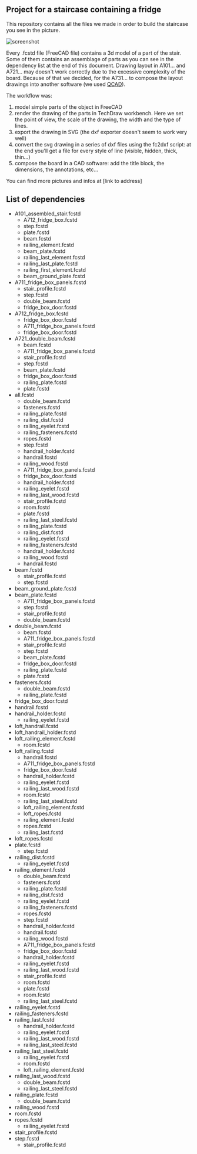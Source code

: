 Project for a staircase containing a fridge
-------




This repository contains all the files we made in order to build the staircase you see in the picture.

![screenshot](https://farm5.staticflickr.com/4359/35981295464_190944cec7_z.jpg)

Every .fcstd file (FreeCAD file) contains a 3d model of a part of the stair. Some of them contains an assemblage of parts as you can see in the dependency list at the end of this document.
Drawing layout in A101... and A721... may doesn't work correctly due to the excessive complexity of the board.
Because of that we decided, for the A731... to compose the layout drawings into another software (we used [QCAD](http://qcad.org/en/)).

The workflow was:

1. model simple parts of the object in FreeCAD
2. render the drawing of the parts in TechDraw workbench. Here we set the point of view, the scale of the drawing, the width and the type of lines.
3. export the drawing in SVG (the dxf exporter doesn't seem to work very well)
4. convert the svg drawing in a series of dxf files using the fc2dxf script: at the end you'll get a file for every style of line (visible, hidden, thick, thin...)
5. compose the board in a CAD software: add the title block, the dimensions, the annotations, etc...

You can find more pictures and infos at [link to address]

List of dependencies
----------

 - A101_assembled_stair.fcstd
	-  A712_fridge_box.fcstd
	-  step.fcstd
	-  plate.fcstd
	-  beam.fcstd
	-  railing_element.fcstd
	-  beam_plate.fcstd
	-  railing_last_element.fcstd
	-  railing_last_plate.fcstd
	-  railing_first_element.fcstd
	-  beam_ground_plate.fcstd
 - A711_fridge_box_panels.fcstd
	-  stair_profile.fcstd
	-  step.fcstd
	-  double_beam.fcstd
	-  fridge_box_door.fcstd
 - A712_fridge_box.fcstd
	-  fridge_box_door.fcstd
	-  A711_fridge_box_panels.fcstd
	-  fridge_box_door.fcstd
 - A721_double_beam.fcstd
	-  beam.fcstd
	-  A711_fridge_box_panels.fcstd
	-  stair_profile.fcstd
	-  step.fcstd
	-  beam_plate.fcstd
	-  fridge_box_door.fcstd
	-  railing_plate.fcstd
	-  plate.fcstd
 - all.fcstd
	-  double_beam.fcstd
	-  fasteners.fcstd
	-  railing_plate.fcstd
	-  railing_dist.fcstd
	-  railing_eyelet.fcstd
	-  railing_fasteners.fcstd
	-  ropes.fcstd
	-  step.fcstd
	-  handrail_holder.fcstd
	-  handrail.fcstd
	-  railing_wood.fcstd
	-  A711_fridge_box_panels.fcstd
	-  fridge_box_door.fcstd
	-  handrail_holder.fcstd
	-  railing_eyelet.fcstd
	-  railing_last_wood.fcstd
	-  stair_profile.fcstd
	-  room.fcstd
	-  plate.fcstd
	-  railing_last_steel.fcstd
	-  railing_plate.fcstd
	-  railing_dist.fcstd
	-  railing_eyelet.fcstd
	-  railing_fasteners.fcstd
	-  handrail_holder.fcstd
	-  railing_wood.fcstd
	-  handrail.fcstd
 - beam.fcstd
	-  stair_profile.fcstd
	-  step.fcstd
 - beam_ground_plate.fcstd
 - beam_plate.fcstd
	-  A711_fridge_box_panels.fcstd
	-  step.fcstd
	-  stair_profile.fcstd
	-  double_beam.fcstd
 - double_beam.fcstd
	-  beam.fcstd
	-  A711_fridge_box_panels.fcstd
	-  stair_profile.fcstd
	-  step.fcstd
	-  beam_plate.fcstd
	-  fridge_box_door.fcstd
	-  railing_plate.fcstd
	-  plate.fcstd
 - fasteners.fcstd
	-  double_beam.fcstd
	-  railing_plate.fcstd
 - fridge_box_door.fcstd
 - handrail.fcstd
 - handrail_holder.fcstd
	-  railing_eyelet.fcstd
 - loft_handrail.fcstd
 - loft_handrail_holder.fcstd
 - loft_railing_element.fcstd
	-  room.fcstd
 - loft_railing.fcstd
	-  handrail.fcstd
	-  A711_fridge_box_panels.fcstd
	-  fridge_box_door.fcstd
	-  handrail_holder.fcstd
	-  railing_eyelet.fcstd
	-  railing_last_wood.fcstd
	-  room.fcstd
	-  railing_last_steel.fcstd
	-  loft_railing_element.fcstd
	-  loft_ropes.fcstd
	-  railing_element.fcstd
	-  ropes.fcstd
	-  railing_last.fcstd
 - loft_ropes.fcstd
 - plate.fcstd
	-  step.fcstd
 - railing_dist.fcstd
	-  railing_eyelet.fcstd
 - railing_element.fcstd
	-  double_beam.fcstd
	-  fasteners.fcstd
	-  railing_plate.fcstd
	-  railing_dist.fcstd
	-  railing_eyelet.fcstd
	-  railing_fasteners.fcstd
	-  ropes.fcstd
	-  step.fcstd
	-  handrail_holder.fcstd
	-  handrail.fcstd
	-  railing_wood.fcstd
	-  A711_fridge_box_panels.fcstd
	-  fridge_box_door.fcstd
	-  handrail_holder.fcstd
	-  railing_eyelet.fcstd
	-  railing_last_wood.fcstd
	-  stair_profile.fcstd
	-  room.fcstd
	-  plate.fcstd
	-  room.fcstd
	-  railing_last_steel.fcstd
 - railing_eyelet.fcstd
 - railing_fasteners.fcstd
 - railing_last.fcstd
	-  handrail_holder.fcstd
	-  railing_eyelet.fcstd
	-  railing_last_wood.fcstd
	-  railing_last_steel.fcstd
 - railing_last_steel.fcstd
	-  railing_eyelet.fcstd
	-  room.fcstd
	-  loft_railing_element.fcstd
 - railing_last_wood.fcstd
	-  double_beam.fcstd
	-  railing_last_steel.fcstd
 - railing_plate.fcstd
	-  double_beam.fcstd
 - railing_wood.fcstd
 - room.fcstd
 - ropes.fcstd
	-  railing_eyelet.fcstd
 - stair_profile.fcstd
 - step.fcstd
	-  stair_profile.fcstd
